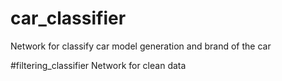 # car_classifier
Network for classify car model generation and brand of the car

#filtering_classifier
Network for clean data

